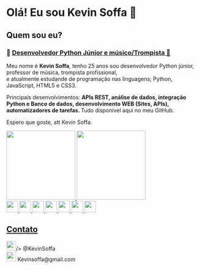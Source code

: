 <h1> Olá! Eu sou Kevin Soffa 👋</h1>

<body>
    <h2>Quem sou eu?</h2>
    <h3> &#x1F40D <ins>Desenvolvedor Python Júnior e músico/Trompista &#x1F4EF </ins>  </h3>
    <p>Meu nome é <strong>Kevin Soffa</strong>, tenho 25 anos sou desenvolvedor Python júnior, professor de música, trompista profissional, <br> e atualmente estudande de           programação nas linguagens; Python, JavaScript, HTML5 e CSS3.</p>       
    <p>Principais desenvolvimentos: <strong>APIs REST, análise de dados, integração Python e Banco de dados, desenvolvimento WEB (Sites, APIs), automatizadores de tarefas.             </strong> Tudo disponível aqui no meu GitHub. </p>
    <p>Espero que goste, att Kevin Soffa. </p> 
  </body>
    
<div>
  <a href="https://github.com/KevinSoffa">
  <img height="180em" src="https://github-readme-stats.vercel.app/api?username=KevinSoffa&show_icons=true&theme=dark&include_all_commits=true&count_private=true"/>
  <img height="180em" src="https://github-readme-stats.vercel.app/api/top-langs/?username=KevinSoffa&layout=compact&langs_count=7&theme=dark"/><br>
  <img height="30em" src="https://img.shields.io/badge/Python-14354C?style=for-the-badge&logo=python&logoColor=white"/>
  <img height="30em" src="https://img.shields.io/badge/JavaScript-F7DF1E?style=for-the-badge&logo=javascript&logoColor=black"/>
  <img height="30em" src="https://img.shields.io/badge/HTML5-E34F26?style=for-the-badge&logo=html5&logoColor=white"/>
  <img height="30em" src="https://img.shields.io/badge/CSS3-1572B6?style=for-the-badge&logo=css3&logoColor=white"/>
  <img height="30em" src="https://img.shields.io/badge/MySQL-00000F?style=for-the-badge&logo=mysql&logoColor=white"/>
  <img height="30em" src="https://img.shields.io/badge/Flask-000000?style=for-the-badge&logo=flask&logoColor=white"/>
  <img height="30em" src="https://img.shields.io/badge/Django-092E20?style=for-the-badge&logo=django&logoColor=white"/>
</div>
  
<div>
  <h2>Contato</h2>
  <img height="25em" src="https://img.shields.io/badge/Instagram-E4405F?style=for-the-badge&logo=instagram&logoColor=white"  <a href="https://www.instagram.com/kevinsoffa/" target="_blank" rel="external"></a>/>
  @KevinSoffa<br>
  <img height="25em" src="https://img.shields.io/badge/Gmail-D14836?style=for-the-badge&logo=gmail&logoColor=white"/>
  Kevinsoffa@gmail.com 
</div>
 

